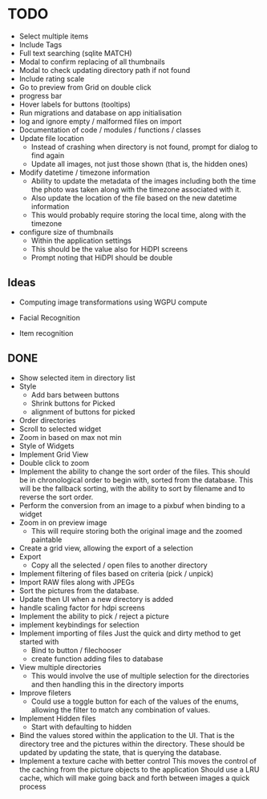 # TODO

- Select multiple items
- Include Tags
- Full text searching (sqlite MATCH)
- Modal to confirm replacing of all thumbnails
- Modal to check updating directory path if not found
- Include rating scale
- Go to preview from Grid on double click
- progress bar
- Hover labels for buttons (tooltips)
- Run migrations and database on app initialisation
- log and ignore empty / malformed files on import
- Documentation of code / modules / functions / classes
- Update file location
  - Instead of crashing when directory is not found, prompt for dialog to find again
  - Update all images, not just those shown (that is, the hidden ones)
- Modify datetime / timezone information
  - Ability to update the metadata of the images including both the time the photo was taken
    along with the timezone associated with it.
  - Also update the location of the file based on the new datetime information
  - This would probably require storing the local time, along with the timezone
- configure size of thumbnails
  - Within the application settings
  - This should be the value also for HiDPI screens
  - Prompt noting that HiDPI should be double

## Ideas

- Computing image transformations using WGPU compute

- Facial Recognition
- Item recognition

## DONE
- Show selected item in directory list
- Style
  - Add bars between buttons
  - Shrink buttons for Picked
  - alignment of buttons for picked
- Order directories
- Scroll to selected widget
- Zoom in based on max not min
- Style of Widgets
- Implement Grid View
- Double click to zoom
- Implement the ability to change the sort order of the files. This should be
  in chronological order to begin with, sorted from the database. 
  This will be the fallback sorting, with the ability to sort by filename
  and to reverse the sort order.
- Perform the conversion from an image to a pixbuf when binding to a widget
- Zoom in on preview image
  - This will require storing both the original image and the zoomed paintable
- Create a grid view, allowing the export of a selection
- Export
  - Copy all the selected / open files to another directory
- Implement filtering of files based on criteria (pick / unpick)
- Import RAW files along with JPEGs
- Sort the pictures from the database.
- Update then UI when a new directory is added
- handle scaling factor for hdpi screens
- Implement the ability to pick / reject a picture
- implement keybindings for selection
- Implement importing of files
  Just the quick and dirty method to get started with
  - Bind to button / filechooser
  - create function adding files to database
- View multiple directories
  - This would involve the use of multiple selection for the directories and then
    handling this in the directory imports
- Improve fileters
  - Could use a toggle button for each of the values of the enums, allowing the filter to 
    match any combination of values.
- Implement Hidden files
  - Start with defaulting to hidden
- Bind the values stored within the application to the UI. 
  That is the directory tree and the pictures within the directory.
  These should be updated by updating the state, that is
  querying the database.
- Implement a texture cache with better control
  This moves the control of the caching from the picture objects to the application
  Should use a LRU cache, which will make going back and forth between images
  a quick process
